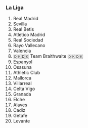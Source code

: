 ### La Liga

1. Real Madrid
2. Sevilla
3. Real Betis
4. Atletico Madrid
5. Real Sociedad
6. Rayo Vallecano
7. Valencia
8. 🇩🇰🇩🇰 Team Braithwaite 🇩🇰🇩🇰
9. Espanyol
10. Osasuna
11. Athletic Club
12. Mallorca
13. Villarreal
14. Celta Vigo
15. Granada
16. Elche
17. Alaves
18. Cadiz
19. Getafe
20. Levante
